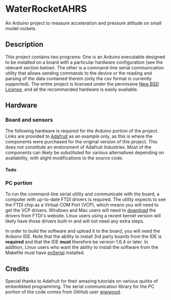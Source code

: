 WaterRocketAHRS
===============
An Arduino project to measure acceleration and pressure altitude on small 
model rockets.

Description
-----------
This project contains two programs: One is an Arduino executable designed 
to be installed on a board with a particular hardware configuration 
(see the relevant section below). The other is a command-line serial 
communication utility that allows sending commands to the device or the 
reading and parsing of the data contained therein (only the csv format is 
currently supported). The entire project is licensed under the permissive 
[New BSD License](./LICENSE), and all the recommanded hardware is 
easily available.

Hardware
--------
### Board and sensors
The following hardware is required for the Arduino portion of the project. 
Links are provided to [Adafruit](https://www.adafruit.com/) as an example 
only, as this is where the components were purchased for the original 
version of this project. This does not constitute an endorsment of Adafruit 
Industries. Most of the components can likely be substituted for various 
alternatives depending on availability, with slight 
modifications to the source code.

#### Todo

### PC portion
To run the command-line serial utility and communicate with the board, 
a computer with up-to-date FTDI drivers is required. The utility expects 
to see the FTDI chip as a Virtual COM Port (VCP), which means you will 
need to get the VCP drivers. Windows and Mac users will need to 
[download](http://www.ftdichip.com/Drivers/VCP.htm) the drivers from 
FTDI's website. Linux users using a recent kernel version will likely 
have those drivers built-in and will not need any extra steps.

In order to build the software and upload it to the board, you will need 
the Arduino IDE. Note that the ability to install 3rd party boards from 
the IDE is **required** and that the IDE **must** therefore be version 1.6.4 
or later. In addition, Linux users who want the ability to install the 
software from the Makefile must have 
[pySerial](https://github.com/sudar/Arduino-Makefile#pyserial) installed.

Credits
-------
Special thanks to Adafruit for their amazing tutorials on various 
quirks of embeddded programming.
The serial communication library for the PC portion of the code comes from 
GitHub user [wjwwood](https://github.com/wjwwood/serial).
